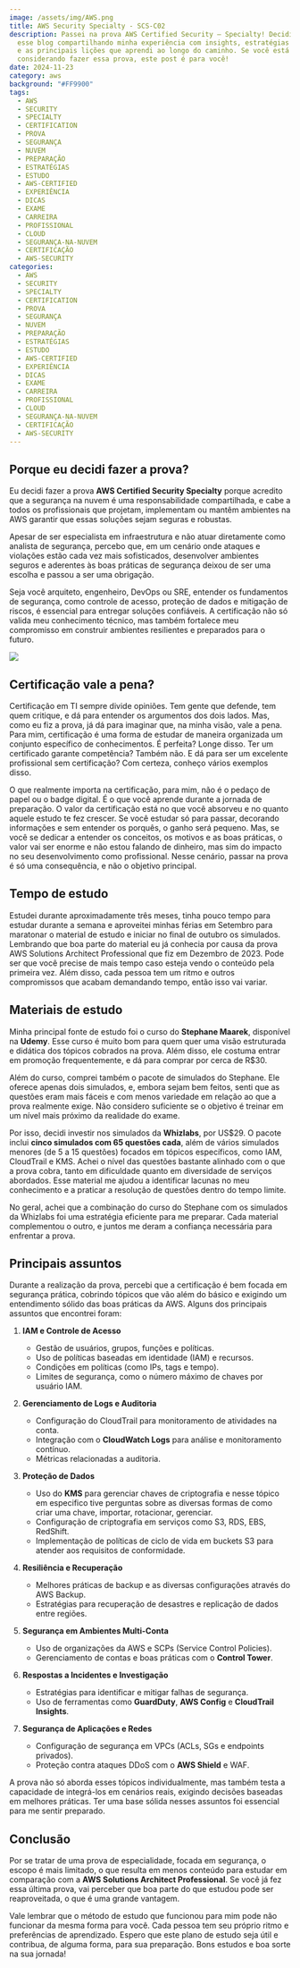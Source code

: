 ```yaml
---
image: /assets/img/AWS.png
title: AWS Security Specialty - SCS-C02
description: Passei na prova AWS Certified Security – Specialty! Decidi criar
  esse blog compartilhando minha experiência com insights, estratégias de estudo
  e as principais lições que aprendi ao longo do caminho. Se você está
  considerando fazer essa prova, este post é para você!
date: 2024-11-23
category: aws
background: "#FF9900"
tags:
  - AWS
  - SECURITY
  - SPECIALTY
  - CERTIFICATION
  - PROVA
  - SEGURANÇA
  - NUVEM
  - PREPARAÇÃO
  - ESTRATÉGIAS
  - ESTUDO
  - AWS-CERTIFIED
  - EXPERIÊNCIA
  - DICAS
  - EXAME
  - CARREIRA
  - PROFISSIONAL
  - CLOUD
  - SEGURANÇA-NA-NUVEM
  - CERTIFICAÇÃO
  - AWS-SECURITY
categories:
  - AWS
  - SECURITY
  - SPECIALTY
  - CERTIFICATION
  - PROVA
  - SEGURANÇA
  - NUVEM
  - PREPARAÇÃO
  - ESTRATÉGIAS
  - ESTUDO
  - AWS-CERTIFIED
  - EXPERIÊNCIA
  - DICAS
  - EXAME
  - CARREIRA
  - PROFISSIONAL
  - CLOUD
  - SEGURANÇA-NA-NUVEM
  - CERTIFICAÇÃO
  - AWS-SECURITY
---
```

## Porque eu decidi fazer a prova? 

Eu decidi fazer a prova **AWS Certified Security Specialty** porque acredito que a segurança na nuvem é uma responsabilidade compartilhada, e cabe a todos os profissionais que projetam, implementam ou mantêm ambientes na AWS garantir que essas soluções sejam seguras e robustas.

Apesar de ser especialista em infraestrutura e não atuar diretamente como analista de segurança, percebo que, em um cenário onde ataques e violações estão cada vez mais sofisticados, desenvolver ambientes seguros e aderentes às boas práticas de segurança deixou de ser uma escolha e passou a ser uma obrigação.

Seja você arquiteto, engenheiro, DevOps ou SRE, entender os fundamentos de segurança, como controle de acesso, proteção de dados e mitigação de riscos, é essencial para entregar soluções confiáveis. A certificação não só valida meu conhecimento técnico, mas também fortalece meu compromisso em construir ambientes resilientes e preparados para o futuro.

![](/assets/img/security-specialty.jpeg)

## Certificação vale a pena?

Certificação em TI sempre divide opiniões. Tem gente que defende, tem quem critique, e dá para entender os argumentos dos dois lados. Mas, como eu fiz a prova, já dá para imaginar que, na minha visão, vale a pena. Para mim, certificação é uma forma de estudar de maneira organizada um conjunto específico de conhecimentos. É perfeita? Longe disso. Ter um certificado garante competência? Também não. E dá para ser um excelente profissional sem certificação? Com certeza, conheço vários exemplos disso.

O que realmente importa na certificação, para mim, não é o pedaço de papel ou o badge digital. É o que você aprende durante a jornada de preparação. O valor da certificação está no que você absorveu e no quanto aquele estudo te fez crescer. Se você estudar só para passar, decorando informações e sem entender os porquês, o ganho será pequeno. Mas, se você se dedicar a entender os conceitos, os motivos e as boas práticas, o valor vai ser enorme e não estou falando de dinheiro, mas sim do impacto no seu desenvolvimento como profissional. Nesse cenário, passar na prova é só uma consequência, e não o objetivo principal.

## Tempo de estudo

Estudei durante aproximadamente três meses, tinha pouco tempo para estudar durante a semana e aproveitei minhas férias em Setembro para maratonar o material de estudo e iniciar no final de outubro os simulados. Lembrando que boa parte do material eu já conhecia por causa da prova AWS Solutions Architect Professional que fiz em Dezembro de 2023. Pode ser que você precise de mais tempo caso esteja vendo o conteúdo pela primeira vez. Além disso, cada pessoa tem um ritmo e outros compromissos que acabam demandando tempo, então isso vai variar.

## Materiais de estudo

Minha principal fonte de estudo foi o curso do **Stephane Maarek**, disponível na **Udemy**. Esse curso é muito bom para quem quer uma visão estruturada e didática dos tópicos cobrados na prova. Além disso, ele costuma entrar em promoção frequentemente, e dá para comprar por cerca de R$30.

Além do curso, comprei também o pacote de simulados do Stephane. Ele oferece apenas dois simulados, e, embora sejam bem feitos, senti que as questões eram mais fáceis e com menos variedade em relação ao que a prova realmente exige. Não considero suficiente se o objetivo é treinar em um nível mais próximo da realidade do exame.

Por isso, decidi investir nos simulados da **Whizlabs**, por US$29. O pacote inclui **cinco simulados com 65 questões cada**, além de vários simulados menores (de 5 a 15 questões) focados em tópicos específicos, como IAM, CloudTrail e KMS. Achei o nível das questões bastante alinhado com o que a prova cobra, tanto em dificuldade quanto em diversidade de serviços abordados. Esse material me ajudou a identificar lacunas no meu conhecimento e a praticar a resolução de questões dentro do tempo limite.

No geral, achei que a combinação do curso do Stephane com os simulados da Whizlabs foi uma estratégia eficiente para me preparar. Cada material complementou o outro, e juntos me deram a confiança necessária para enfrentar a prova.

## Principais assuntos

Durante a realização da prova, percebi que a certificação é bem focada em segurança prática, cobrindo tópicos que vão além do básico e exigindo um entendimento sólido das boas práticas da AWS. Alguns dos principais assuntos que encontrei foram:

1. **IAM e Controle de Acesso**

   * Gestão de usuários, grupos, funções e políticas.
   * Uso de políticas baseadas em identidade (IAM) e recursos.
   * Condições em políticas (como IPs, tags e tempo).
   * Limites de segurança, como o número máximo de chaves por usuário IAM.
2. **Gerenciamento de Logs e Auditoria**

   * Configuração do CloudTrail para monitoramento de atividades na conta.
   * Integração com o **CloudWatch Logs** para análise e monitoramento contínuo.
   * Métricas relacionadas a auditoria.
3. **Proteção de Dados**

   * Uso do **KMS** para gerenciar chaves de criptografia e nesse tópico em especifico tive perguntas sobre as diversas formas de como criar uma chave, importar, rotacionar, gerenciar.
   * Configuração de criptografia em serviços como S3, RDS, EBS, RedShift.
   * Implementação de políticas de ciclo de vida em buckets S3 para atender aos requisitos de conformidade.
4. **Resiliência e Recuperação**

   * Melhores práticas de backup e as diversas configurações através  do AWS Backup.
   * Estratégias para recuperação de desastres e replicação de dados entre regiões.
5. **Segurança em Ambientes Multi-Conta**

   * Uso de organizações da AWS e SCPs (Service Control Policies).
   * Gerenciamento de contas e boas práticas com o **Control Tower**.
6. **Respostas a Incidentes e Investigação**

   * Estratégias para identificar e mitigar falhas de segurança.
   * Uso de ferramentas como **GuardDuty**, **AWS Config** e **CloudTrail Insights**.
7. **Segurança de Aplicações e Redes**

   * Configuração de segurança em VPCs (ACLs, SGs e endpoints privados).
   * Proteção contra ataques DDoS com o **AWS Shield** e WAF.

A prova não só aborda esses tópicos individualmente, mas também testa a capacidade de integrá-los em cenários reais, exigindo decisões baseadas em melhores práticas. Ter uma base sólida nesses assuntos foi essencial para me sentir preparado.

## Conclusão

Por se tratar de uma prova de especialidade, focada em segurança, o escopo é mais limitado, o que resulta em menos conteúdo para estudar em comparação com a **AWS Solutions Architect Professional**. Se você já fez essa última prova, vai perceber que boa parte do que estudou pode ser reaproveitada, o que é uma grande vantagem.

Vale lembrar que o método de estudo que funcionou para mim pode não funcionar da mesma forma para você. Cada pessoa tem seu próprio ritmo e preferências de aprendizado. Espero que este plano de estudo seja útil e contribua, de alguma forma, para sua preparação. Bons estudos e boa sorte na sua jornada!